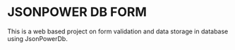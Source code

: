 # JSONPOWER DB FORM
This is a web based project on form validation and data storage in database using JsonPowerDb.
